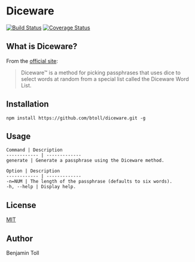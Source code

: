 # Diceware

[![Build Status](https://travis-ci.org/btoll/diceware.svg?branch=master)](https://travis-ci.org/btoll/diceware)
[![Coverage Status](https://coveralls.io/repos/github/btoll/diceware/badge.svg?branch=master)](https://coveralls.io/github/btoll/diceware?branch=master)

## What is Diceware?

From the [official site][diceware]:

> Diceware™ is a method for picking passphrases that uses dice to select words at random from a special list called the Diceware Word List.

## Installation

`npm install https://github.com/btoll/diceware.git -g`

## Usage

    Command | Description
    ------------ | -------------
    generate | Generate a passphrase using the Diceware method.

    Option | Description
    ------------ | -------------
    -n=NUM | The length of the passphrase (defaults to six words).
    -h, --help | Display help.

## License

[MIT](LICENSE)

## Author

Benjamin Toll

[diceware]: http://world.std.com/~reinhold/diceware.html

